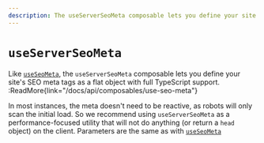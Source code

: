 ```yaml
---
description: The useServerSeoMeta composable lets you define your site's SEO meta tags as a flat object with full TypeScript support.
---
```


# `useServerSeoMeta`

Like [`useSeoMeta`](/docs/api/composables/use-seo-meta), the `useServerSeoMeta` composable lets you define your site's SEO meta tags as a flat object with full TypeScript support.
:ReadMore{link="/docs/api/composables/use-seo-meta"}

In most instances, the meta doesn't need to be reactive, as robots will only scan the initial load. So we recommend using `useServerSeoMeta` as a performance-focused utility that will not do anything (or return a `head` object) on the client.
Parameters are the same as with [`useSeoMeta`](/docs/api/composables/use-seo-meta)
